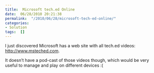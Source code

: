 ```yaml
---
title:  Microsoft tech.ed Online
date:  06/28/2010 20:21:38
permalink:  "/2010/06/28/microsoft-tech-ed-online/"
categories:
- Solution
tags:  []
---
```

<p>I just discovered Microsoft has a web site with all tech.ed videos:&#160; <a href="http://www.msteched.com">http://www.msteched.com</a>.</p>  <p>It doesn’t have a pod-cast of those videos though, which would be very useful to manage and play on different devices :(</p>